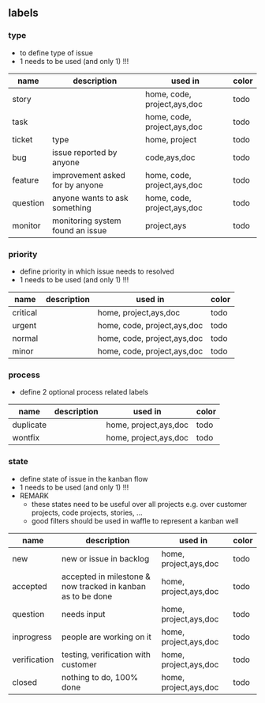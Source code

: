 ## labels

### type

- to define type of issue
- 1 needs to be used (and only 1) !!!

| name | description | used in | color |
| -- | -- | -- | -- |
| story |  | home, code, project,ays,doc | todo |
| task |  | home, code, project,ays,doc | todo |
| ticket | type | home, project | todo |
| bug | issue reported by anyone | code,ays,doc | todo |
| feature | improvement asked for by anyone | home, code, project,ays,doc | todo |
| question | anyone wants to ask something | home, code, project,ays,doc | todo |
| monitor | monitoring system found an issue | project,ays | todo |

### priority

- define priority in which issue needs to resolved
- 1 needs to be used (and only 1) !!!

| name | description | used in | color |
| -- | -- | -- | -- |
| critical |  | home, project,ays,doc | todo |
| urgent |  | home, code, project,ays,doc | todo |
| normal |  | home, code, project,ays,doc | todo |
| minor |  | home, code, project,ays,doc | todo |

### process 

- define 2 optional process related labels

| name | description | used in | color |
| -- | -- | -- | -- |
| duplicate |  | home, project,ays,doc | todo |
| wontfix |  | home, project,ays,doc | todo |

### state

- define state of issue in the kanban flow
- 1 needs to be used (and only 1) !!!
- REMARK
  - these states need to be useful over all projects e.g. over customer projects, code projects, stories, ...
  - good filters should be used in waffle to represent a kanban well 

| name | description | used in | color |
| -- | -- | -- | -- |
| new | new or issue in backlog | home, project,ays,doc | todo |
| accepted | accepted in milestone & now tracked in kanban as to be done | home, project,ays,doc | todo |
| question | needs input | home, project,ays,doc | todo |
| inprogress | people are working on it | home, project,ays,doc | todo |
| verification | testing, verification with customer | home, project,ays,doc | todo |
| closed | nothing to do, 100% done | home, project,ays,doc | todo |
